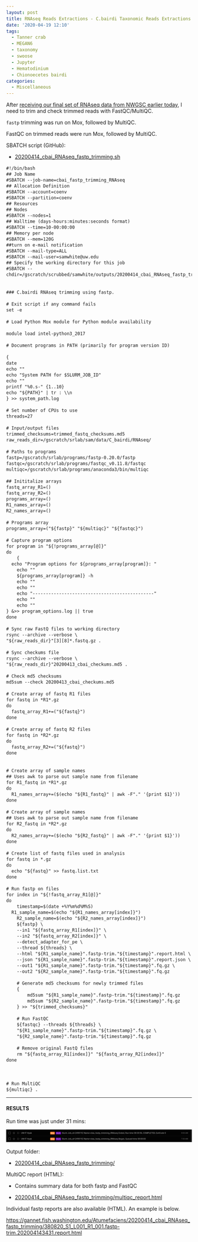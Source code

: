 ```yaml
---
layout: post
title: RNAseq Reads Extractions - C.bairdi Taxonomic Reads Extractions with MEGAN6 on swoose
date: '2020-04-19 12:10'
tags:
  - Tanner crab
  - MEGAN6
  - taxonomy
  - swoose
  - Jupyter
  - Hematodinium
  - Chionoecetes bairdi
categories:
  - Miscellaneous
---
```

After [receiving our final set of RNAseq data from NWGSC earlier today](https://robertslab.github.io/sams-notebook/2020/04/13/Data-Received-C.bairdi-RNAseq-from-NWGSC.html), I need to trim and check trimmed reads with FastQC/MultiQC.

`fastp` trimming was run on Mox, followed by MultiQC.

FastQC on trimmed reads were run Mox, followed by MultiQC.

SBATCH script (GitHub):

- [20200414_cbai_RNAseq_fastp_trimming.sh](https://github.com/RobertsLab/sams-notebook/blob/master/sbatch_scripts/20200414_cbai_RNAseq_fastp_trimming.sh)

```shell
#!/bin/bash
## Job Name
#SBATCH --job-name=cbai_fastp_trimming_RNAseq
## Allocation Definition
#SBATCH --account=coenv
#SBATCH --partition=coenv
## Resources
## Nodes
#SBATCH --nodes=1
## Walltime (days-hours:minutes:seconds format)
#SBATCH --time=10-00:00:00
## Memory per node
#SBATCH --mem=120G
##turn on e-mail notification
#SBATCH --mail-type=ALL
#SBATCH --mail-user=samwhite@uw.edu
## Specify the working directory for this job
#SBATCH --chdir=/gscratch/scrubbed/samwhite/outputs/20200414_cbai_RNAseq_fastp_trimming


### C.bairdi RNAseq trimming using fastp.

# Exit script if any command fails
set -e

# Load Python Mox module for Python module availability

module load intel-python3_2017

# Document programs in PATH (primarily for program version ID)

{
date
echo ""
echo "System PATH for $SLURM_JOB_ID"
echo ""
printf "%0.s-" {1..10}
echo "${PATH}" | tr : \\n
} >> system_path.log

# Set number of CPUs to use
threads=27

# Input/output files
trimmed_checksums=trimmed_fastq_checksums.md5
raw_reads_dir=/gscratch/srlab/sam/data/C_bairdi/RNAseq/

# Paths to programs
fastp=/gscratch/srlab/programs/fastp-0.20.0/fastp
fastqc=/gscratch/srlab/programs/fastqc_v0.11.8/fastqc
multiqc=/gscratch/srlab/programs/anaconda3/bin/multiqc

## Inititalize arrays
fastq_array_R1=()
fastq_array_R2=()
programs_array=()
R1_names_array=()
R2_names_array=()

# Programs array
programs_array=("${fastp}" "${multiqc}" "${fastqc}")

# Capture program options
for program in "${!programs_array[@]}"
do
	{
  echo "Program options for ${programs_array[program]}: "
	echo ""
	${programs_array[program]} -h
	echo ""
	echo ""
	echo "----------------------------------------------"
	echo ""
	echo ""
} &>> program_options.log || true
done

# Sync raw FastQ files to working directory
rsync --archive --verbose \
"${raw_reads_dir}"[3][8]*.fastq.gz .

# Sync checkums file
rsync --archive --verbose \
"${raw_reads_dir}"20200413_cbai_checkums.md5 .

# Check md5 checksums
md5sum --check 20200413_cbai_checkums.md5

# Create array of fastq R1 files
for fastq in *R1*.gz
do
  fastq_array_R1+=("${fastq}")
done

# Create array of fastq R2 files
for fastq in *R2*.gz
do
  fastq_array_R2+=("${fastq}")
done


# Create array of sample names
## Uses awk to parse out sample name from filename
for R1_fastq in *R1*.gz
do
  R1_names_array+=($(echo "${R1_fastq}" | awk -F"." '{print $1}'))
done

# Create array of sample names
## Uses awk to parse out sample name from filename
for R2_fastq in *R2*.gz
do
  R2_names_array+=($(echo "${R2_fastq}" | awk -F"." '{print $1}'))
done

# Create list of fastq files used in analysis
for fastq in *.gz
do
  echo "${fastq}" >> fastq.list.txt
done

# Run fastp on files
for index in "${!fastq_array_R1[@]}"
do
	timestamp=$(date +%Y%m%d%M%S)
  R1_sample_name=$(echo "${R1_names_array[index]}")
	R2_sample_name=$(echo "${R2_names_array[index]}")
	${fastp} \
	--in1 "${fastq_array_R1[index]}" \
	--in2 "${fastq_array_R2[index]}" \
	--detect_adapter_for_pe \
	--thread ${threads} \
	--html "${R1_sample_name}".fastp-trim."${timestamp}".report.html \
	--json "${R1_sample_name}".fastp-trim."${timestamp}".report.json \
	--out1 "${R1_sample_name}".fastp-trim."${timestamp}".fq.gz \
	--out2 "${R2_sample_name}".fastp-trim."${timestamp}".fq.gz

	# Generate md5 checksums for newly trimmed files
	{
		md5sum "${R1_sample_name}".fastp-trim."${timestamp}".fq.gz
		md5sum "${R2_sample_name}".fastp-trim."${timestamp}".fq.gz
	} >> "${trimmed_checksums}"

	# Run FastQC
	${fastqc} --threads ${threads} \
	"${R1_sample_name}".fastp-trim."${timestamp}".fq.gz \
	"${R2_sample_name}".fastp-trim."${timestamp}".fq.gz

	# Remove original FastQ files
	rm "${fastq_array_R1[index]}" "${fastq_array_R2[index]}"
done



# Run MultiQC
${multiqc} .
```



---

#### RESULTS

Run time was just under 31 mins:

![fastp runtime screencap](https://github.com/RobertsLab/sams-notebook/blob/master/images/screencaps/20200414_cbai_RNAseq_fastp_trimming_runtime.png?raw=true)



Output folder:

- [20200414_cbai_RNAseq_fastp_trimming/](https://gannet.fish.washington.edu/Atumefaciens/20200414_cbai_RNAseq_fastp_trimming/)

MultiQC report (HTML):

- Contains summary data for both fastp and FastQC

- [20200414_cbai_RNAseq_fastp_trimming/multiqc_report.html](https://gannet.fish.washington.edu/Atumefaciens/20200414_cbai_RNAseq_fastp_trimming/multiqc_report.html)

Individual fastp reports are also available (HTML). An example is below.

https://gannet.fish.washington.edu/Atumefaciens/20200414_cbai_RNAseq_fastp_trimming/380820_S1_L001_R1_001.fastp-trim.202004143431.report.html
